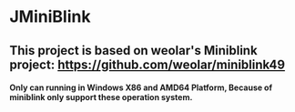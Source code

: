 # JMiniBlink

## This project is based on weolar's Miniblink project: https://github.com/weolar/miniblink49

#### Only can running in Windows X86 and AMD64 Platform, Because of miniblink only support these operation system.